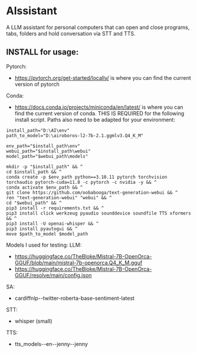 # AIssistant

A LLM assistant for personal computers that can open and close programs, tabs, folders and hold conversation via STT and TTS.

## INSTALL for usage:
Pytorch:
- https://pytorch.org/get-started/locally/ is where you can find the current version of pytorch

Conda:
- https://docs.conda.io/projects/miniconda/en/latest/ is where you can find the current version of conda. THIS IS REQUIRED for the following install script. Paths also need to be adapted for your environment:

```shell
install_path="D:\AI\env"
path_to_model="D:\airoboros-l2-7b-2.1.ggmlv3.Q4_K_M"

env_path="$install_path\env"
webui_path="$install_path\webui"
model_path="$webui_path\models"

mkdir -p "$install_path" && ^
cd $install_path && ^
conda create -p $env_path python==3.10.11 pytorch torchvision torchaudio pytorch-cuda=11.8 -c pytorch -c nvidia -y && ^
conda activate $env_path && ^
git clone https://github.com/oobabooga/text-generation-webui && ^
ren "text-generation-webui" "webui" && ^
cd "$webui_path" && ^
pip3 install -r requirements.txt && ^
pip3 install click werkzeug pyaudio sounddevice soundfile TTS xformers && ^
pip3 install -U openai-whisper && ^
pip3 install pyautogui && ^
move $path_to_model $model_path
```

Models I used for testing:
LLM:
- https://huggingface.co/TheBloke/Mistral-7B-OpenOrca-GGUF/blob/main/mistral-7b-openorca.Q4_K_M.gguf
- https://huggingface.co/TheBloke/Mistral-7B-OpenOrca-GGUF/resolve/main/config.json

SA:
- cardiffnlp--twitter-roberta-base-sentiment-latest

STT:
- whisper (small)

TTS:
- tts_models--en--jenny--jenny